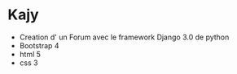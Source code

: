# Kajy
* Creation d' un Forum avec le framework Django 3.0 de python
* Bootstrap 4
* html 5 
* css 3
